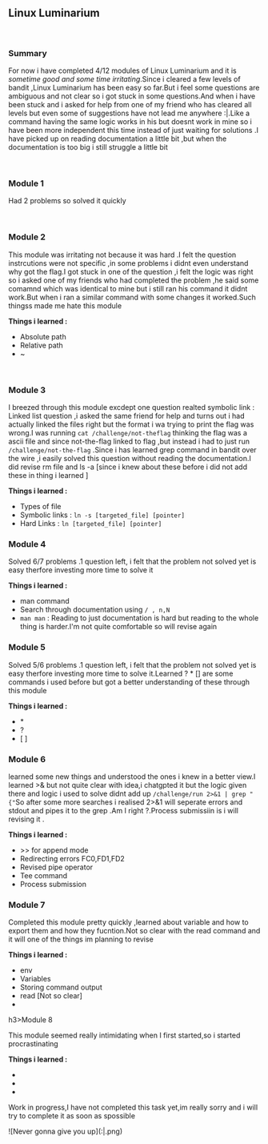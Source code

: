 <h2>Linux Luminarium</h2>
<br>
<h3>Summary</h3>
  <p>For now i have completed 4/12 modules of Linux Luminarium and it is <em>sometime good and some time irritating</em>.Since i cleared a few levels of bandit ,Linux Luminarium has been easy so far.But i feel some questions are ambiguous and not clear so i got stuck in some questions.And when i have been stuck and i asked for help from one of my friend who has cleared all levels but even some of suggestions have not lead me anywhere :|.Like a command having the same logic works in his but doesnt work in mine so i have been more independent this time instead of just waiting for solutions .I have picked up on reading documentation a little bit ,but when the documentation is too big i still struggle a little bit </p>

<br>
<h3>Module 1</h3>

<p>Had 2 problems so solved it quickly</p><br>
<h3>Module 2</h3>
<p>This  module was irritating not because it was hard .I felt the question instrcutions were not specific ,in some problems i didnt even understand why got the flag.I got stuck in one of the question ,i felt the logic was right so i asked one of my friends who had completed the problem ,he said some comamnd which was identical to mine but i still ran his command it didnt work.But when i ran a similar command with some changes it worked.Such thingss made me hate this module </p>
<b>Things i learned :</b>
<ul>
  <li>Absolute path</li>
  <li>Relative path</li>
  <li>~</li>
</ul><br>
<h3>Module 3</h3>
<p>I breezed through this module excdept one question realted symbolic link : Linked list question ,i asked the same friend for help and turns out i had actually linked the files right but the format i wa trying to print the flag was wrong.I was running <code>cat /challenge/not-theflag</code> thinking the flag was a ascii file and since not-the-flag linked to flag ,but instead i had to just run <code>/challenge/not-the-flag</code> .Since i has learned grep command in bandit over the wire ,i easily solved this question without reading the documentation.I did revise rm file and ls -a [since i knew about these before i did not add these in thing i learned  ] </p>
<b>Things i learned :</b>
<ul>
  <li>Types of file</li>
  <li>Symbolic links : <code>ln -s [targeted_file] [pointer]</code></li>
  <li>Hard Links : <code>ln [targeted_file] [pointer]</code></li></ul>
<h3>Module 4</h3>
<p>Solved 6/7 problems .1 question left, i felt that the problem not solved yet is easy therfore investing more time to solve it</p>
<b>Things i learned :</b>
<ul>
  <li>man command</li>
  <li>Search through documentation using <code>/ , n,N</code></li>
  <li><code>man man</code> : Reading to just documentation is hard but reading to the whole thing is harder.I'm not quite comfortable so will revise again</li>
  
</ul>
<h3>Module 5</h3>
<p>Solved 5/6 problems .1 question left, i felt that the problem not solved yet is easy therfore investing more time to solve it.Learned ? * [] are some commands i used before but got a better understanding of these through this module</p>
<b>Things i learned :</b>
<ul>
  <li>* </li>
  <li>?</li>
  <li>[ ]</li>
  
  
</ul>
<h3>Module 6</h3>
<p>learned some new things and understood the ones i knew in a better view.I learned >& but not quite clear with idea,i chatgpted it but the logic given there and logic i used to solve didnt add up  <code>/challenge/run 2>&1 | grep "{"</code>So after some more searches i realised 2>&1 will seperate errors and stdout and pipes it to the grep .Am I right ?.Process submissiin is i will revising it .</p>
<b>Things i learned :</b>
<ul>
  
  <li>>> for append mode</li>
  <li>Redirecting errors FC0,FD1,FD2 </li>
  <li>Revised pipe operator</li>
  <li>Tee command</li>
    <li>Process submission </li>

  
  
</ul>
<h3>Module 7</h3>
<p>Completed this module pretty quickly ,learned about variable and how to export them and how they fucntion.Not so clear with the read command and it will one of the things im planning to revise</p>
<b>Things i learned :</b>
<ul>
  <li>env</li>
  <li>Variables</li>
  <li>Storing command output</li>
  <li>read [Not so clear]</li>
  <li></li>

  
  
</ul>
h3>Module 8</h3>
<p>This module seemed really intimidating when I first started,so i started procrastinating</p>
<b>Things i learned :</b>
<ul>
  <li></li>
  <li></li>
  <li></li>

  
  
</ul>

<p>Work in progress,I have not completed this task yet,im really sorry and i will try to complete it as soon as spossible </p>
![Never gonna give you up](:|.png)
